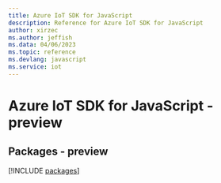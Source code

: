 ```yaml
---
title: Azure IoT SDK for JavaScript
description: Reference for Azure IoT SDK for JavaScript
author: xirzec
ms.author: jeffish
ms.data: 04/06/2023
ms.topic: reference
ms.devlang: javascript
ms.service: iot
---
```

# Azure IoT SDK for JavaScript - preview
## Packages - preview
[!INCLUDE [packages](iot-index.md)]